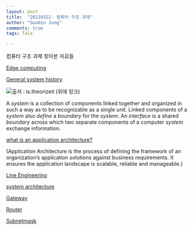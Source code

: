 ```yaml
---
layout: post
title:  "20210322- 컴퓨터 구조 과제"
author: "Soobin Jung"
comments: true
tags: Tale

---
```


컴퓨터 구조 과제 찾아본 자료들

[Edge computing](https://ko.wikipedia.org/wiki/%EC%97%90%EC%A7%80_%EC%BB%B4%ED%93%A8%ED%8C%85)

[General system history](https://is.theorizeit.org/wiki/General_systems_theory)

![출저 : is.theorizeit (위에 링크)](https://SoobinJung1013.github.io/images/system.png)

A *system* is a collection of components linked together and organized in such a way as to be recognizable as a single unit. Linked components of a *system* also *define* a *boundary* for the *system*. An *interface* is a shared *boundary* across which two separate components of a computer *system* exchange information.



[what is an application architecture?](https://www.redhat.com/en/topics/cloud-native-apps/what-is-an-application-architecture)

(Application Architecture is the process of defining the framework of an organization’s application solutions against business requirements. It ensures the application landscape is scalable, reliable and manageable.)

[Line Engineering](https://engineering.linecorp.com/ko/blog/line-transcoding-server-architecture-improvement-2/)



[system architecture](https://www.bmc.com/blogs/system-architect/)

[Gateway](https://ko.wikipedia.org/wiki/%EA%B2%8C%EC%9D%B4%ED%8A%B8%EC%9B%A8%EC%9D%B4)

[Router](https://ko.wikipedia.org/wiki/%EB%9D%BC%EC%9A%B0%ED%84%B0)

[Subnetmask](https://ko.wikipedia.org/wiki/%EB%B6%80%EB%B6%84%EB%A7%9D)

